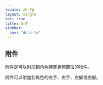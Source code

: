 ```yaml
---
locale: zh-TW
layout: single
toc: true
title: 配件
sidebar:
  nav: "docs-tw"
---
```

## 附件
附件是可以附加到角色特定身體部位的物件。

附件可以附加到角色的左手、右手、左腳或右腳。
